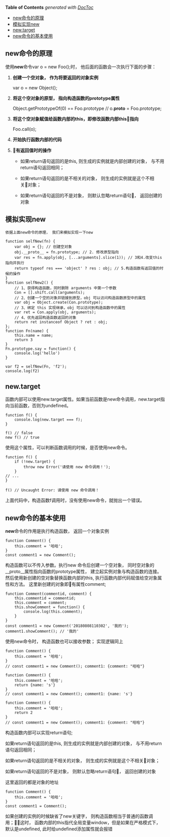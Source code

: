 <!-- START doctoc generated TOC please keep comment here to allow auto update -->
<!-- DON'T EDIT THIS SECTION, INSTEAD RE-RUN doctoc TO UPDATE -->
**Table of Contents**  *generated with [DocToc](https://github.com/thlorenz/doctoc)*

- [new命令的原理](#new%E5%91%BD%E4%BB%A4%E7%9A%84%E5%8E%9F%E7%90%86)
- [模拟实现new](#%E6%A8%A1%E6%8B%9F%E5%AE%9E%E7%8E%B0new)
- [new.target](#newtarget)
- [new命令的基本使用](#new%E5%91%BD%E4%BB%A4%E7%9A%84%E5%9F%BA%E6%9C%AC%E4%BD%BF%E7%94%A8)

<!-- END doctoc generated TOC please keep comment here to allow auto update -->

## new命令的原理
使用**new**命令var o = new Foo();时， 他后面的函数会一次执行下面的步骤：
1. **创建一个空对象， 作为将要返回的对象实例**

    var o = new Object();
2. **将这个空对象的原型， 指向构造函数的prototype属性**

    Object.getPrototypeOf(0) == Foo.prototype
    // o.__proto__ = Foo.prototype;

3. **将这个空对象赋值给函数内部的this，即修改函数内部this指向**

    Foo.call(o);
4. **开始执行函数内部的代码**

5. **有返回值时的操作**

    - 如果return语句返回的是this, 则生成的实例就是内部创建的对象， 与不用return语句返回相同；

    - 如果return语句返回的是不相关的对象， 则生成的实例就是这个不相关对象；

    - 如果return语句返回的不是对象， 则默认忽略return语句， 返回创建的对象

            
## 模拟实现new

    依据上面new命令的原理， 我们来模拟实现一下new

    function selfNew(fn) {
        var obj = {}; // 创建空对象
        obj.__proto__ = fn.prototype; // 2. 修改原型指向
        var res = fn.apply(obj, [...arguments].slice(1)); // 3和4.改变this指向并执行
        return typeof res === 'object' ? res : obj; // 5.构造函数有返回值的时候的操作
    }
    function selfNew2() {
        // 1、获得构造函数，同时删除 arguments 中第一个参数
        Con = [].shift.call(arguments);
        // 2、创建一个空的对象并链接到原型，obj 可以访问构造函数原型中的属性
        var obj = Object.create(Con.prototype);
        // 3、绑定 this 实现继承，obj 可以访问到构造函数中的属性
        var ret = Con.apply(obj, arguments);
        // 4、优先返回构造函数返回的对象
        return ret instanceof Object ? ret : obj;
    };
    function Fn(name) {
        this.name = name;
        return 3
    }
    Fn.prototype.say = function() {
        console.log('hello')
    }

    var f2 = selfNew(Fn, 'f2');
    console.log(f2)

## new.target
函数内部可以使用new.target属性。如果当前函数是new命令调用，new.target指向当前函数，否则为undefined。

    function f() {
        console.log(new.target === f);
    }

    f() // false
    new f() // true
使用这个属性，可以判断函数调用的时候，是否使用new命令。

    function f() {
        if (!new.target) {
            throw new Error('请使用 new 命令调用！');
        }
    // ...
    }

    f() // Uncaught Error: 请使用 new 命令调用！
上面代码中，构造函数f调用时，没有使用new命令，就抛出一个错误。

## new命令的基本使用
**new**命令的作用是执行构造函数， 返回一个对象实例

    function Comment() {
        this.comment = '哈哈';
    }
    const comment1 = new Comment();

构造函数可以不传入参数。执行new 命令后创建一个空对象， 同时空对象的__proto__属性指向函数的prototype属性， 建立起实例对象与构造函数的连接。然后使用新创建的空对象替换函数内部的this, 执行函数内部代码赋值给空对象属性和方法。 这里新创建的对象即有属性comment;


    function Comment(commentid, comment) {
        this.commentid = commentid;
        this.comment = comment;
        this.showComment = function() {
            console.log(this.comment);
        }
    }
    const comment1 = new Comment('20180808110302', '我的');
    comment1.showComment(); // '我的'
使用new命令时， 构造函数也可以接收参数； 实现逻辑同上

    function Comment() {
        this.comment = '哈哈';
    }
    // const comment1 = new Comment(); comment1: {comment: "哈哈"}

    function Comment() {
        this.comment = '哈哈';
        return {name: 's'}
    }
    // const comment1 = new Comment(); comment1: {name: 's'}

    function Comment() {
        this.comment = '哈哈';
        return 2
    }
    // const comment1 = new Comment(); comment1: {comment: "哈哈"}


构造函数内部可以实现return语句; 

如果return语句返回的是this, 则生成的实例就是内部创建的对象， 与不用return语句返回相同；

如果return语句返回的是不相关的对象， 则生成的实例就是这个不相关对象；

如果return语句返回的不是对象， 则默认忽略return语句， 返回创建的对象

这里返回的都是对象的地址

    function Comment() {
        this.comment = '哈哈';
    }
    const comment1 = Comment();
如果创建的实例的时候缺省了new关键字， 则构造函数相当于普通的函数调用；这时， 函数内部的this指代全局变量window，但是如果在严格模式下， 默认是undefined, 此时给undefined添加属性就会报错



